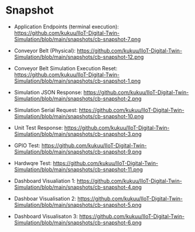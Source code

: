 # Snapshot

- Application Endpoints (terminal execution): https://github.com/kukuu/IIoT-Digital-Twin-Simulation/blob/main/snapshots/cb-snapshot-7.png
- Conveyor Belt (Physical): 
https://github.com/kukuu/IIoT-Digital-Twin-Simulation/blob/main/snapshots/cb-snapshot-12.png

- Conveyor Belt Simulation Execution Reset:
https://github.com/kukuu/IIoT-Digital-Twin-Simulation/blob/main/snapshots/cb-snapshot-1.png

- Simulation JSON Response:
https://github.com/kukuu/IIoT-Digital-Twin-Simulation/blob/main/snapshots/cb-snapshot-2.png

- Simulation Serial  Request: https://github.com/kukuu/IIoT-Digital-Twin-Simulation/blob/main/snapshots/cb-snapshot-10.png

- Unit Test Response: https://github.com/kukuu/IIoT-Digital-Twin-Simulation/blob/main/snapshots/cb-snapshot-3.png
- GPIO Test: https://github.com/kukuu/IIoT-Digital-Twin-Simulation/blob/main/snapshots/cb-snapshot-9.png
- Hardwqre Test: https://github.com/kukuu/IIoT-Digital-Twin-Simulation/blob/main/snapshots/cb-snapshot-11.png
  
- Dashboard Visualiation 1: https://github.com/kukuu/IIoT-Digital-Twin-Simulation/blob/main/snapshots/cb-snapshot-4.png
  
- Dashboar Visualisation 2: https://github.com/kukuu/IIoT-Digital-Twin-Simulation/blob/main/snapshots/cb-snapshot-5.png
- Dashboard Visualisaton 3: https://github.com/kukuu/IIoT-Digital-Twin-Simulation/blob/main/snapshots/cb-snapshot-6.png
